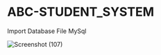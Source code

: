 # ABC-STUDENT_SYSTEM
Import Database File MySql

![Screenshot (107)](https://github.com/Nimantha-Perera/ABC-STUDENT_SYSTEM/assets/126785445/d1a3643c-7f8d-4069-be77-4a49a0c885ae)
